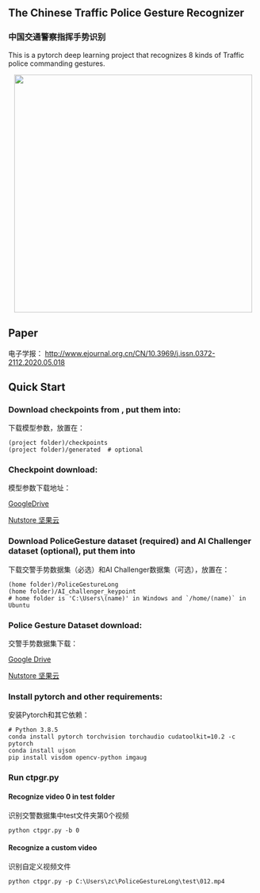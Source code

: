 ## The Chinese Traffic Police Gesture Recognizer

### 中国交通警察指挥手势识别

This is a pytorch deep learning project that recognizes 8 kinds of Traffic police commanding gestures.

<p align="center">
    <img src="docs/intro.gif" width="480">
</p>

## Paper
电子学报： http://www.ejournal.org.cn/CN/10.3969/j.issn.0372-2112.2020.05.018 

## Quick Start

### Download checkpoints from , put them into:

下载模型参数，放置在：
```
(project folder)/checkpoints
(project folder)/generated  # optional
```

### Checkpoint download:

模型参数下载地址：

[GoogleDrive](https://drive.google.com/drive/folders/1kngUBiiUWUOt1NeasHS9IMGQvJrFoxpO?usp=sharing)

[Nutstore 坚果云](https://www.jianguoyun.com/p/DQz4eNMQ9_LMBhi-9dYD)

### Download PoliceGesture dataset (required) and AI Challenger dataset (optional), put them into

下载交警手势数据集（必选）和AI Challenger数据集（可选），放置在：
```
(home folder)/PoliceGestureLong
(home folder)/AI_challenger_keypoint
# home folder is 'C:\Users\(name)' in Windows and `/home/(name)` in Ubuntu
```
### Police Gesture Dataset download:

交警手势数据集下载：

[Google Drive](https://drive.google.com/drive/folders/13KHZpweTE1vRGAMF7wqMDE35kDw40Uym?usp=sharing)

[Nutstore 坚果云](https://www.jianguoyun.com/p/DQFgxv8Q9_LMBhiVrvYB)

### Install pytorch and other requirements:

安装Pytorch和其它依赖：
```
# Python 3.8.5
conda install pytorch torchvision torchaudio cudatoolkit=10.2 -c pytorch
conda install ujson
pip install visdom opencv-python imgaug
```

### Run ctpgr.py
#### Recognize video 0 in test folder

识别交警数据集中test文件夹第0个视频
```
python ctpgr.py -b 0
```

#### Recognize a custom video

识别自定义视频文件
```
python ctpgr.py -p C:\Users\zc\PoliceGestureLong\test\012.mp4
```